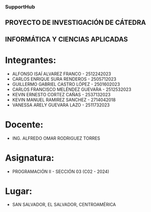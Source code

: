 ### SupportHub

## PROYECTO DE INVESTIGACIÓN DE CÁTEDRA

## INFORMÁTICA Y CIENCIAS APLICADAS

# Integrantes:

- ALFONSO ISAÍ ALVAREZ FRANCO - 2512242023
- CARLOS ENRIQUE SURA RENDEROS - 2505712023
- GUILLERMO GABRIEL CASTRO LÓPEZ - 2501602023
- CARLOS FRANCISCO MELÉNDEZ GUEVARA - 2512532023
- KEVIN ERNESTO CORTEZ CAÑAS - 2537132023
- KEVIN MANUEL RAMIREZ SANCHEZ - 2714042018
- VANESSA ARELY GUEVARA LAZO - 2511732023

# Docente:

- ING. ALFREDO OMAR RODRIGUEZ TORRES

# Asignatura:

- PROGRAMACIÓN II - SECCIÓN 03 (C02 - 2024)

# Lugar:

- SAN SALVADOR, EL SALVADOR, CENTROAMÉRICA
